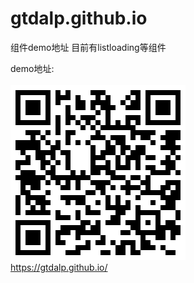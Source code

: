 # gtdalp.github.io
组件demo地址
目前有listloading等组件

demo地址:<br/> <br/>
![qcode.png](qcode.png)<br/>
<a href="https://gtdalp.github.io/">https://gtdalp.github.io/</a>
